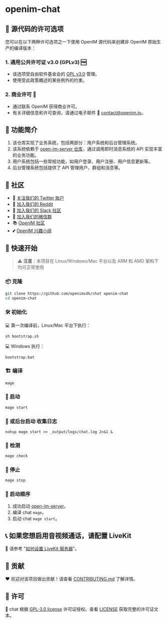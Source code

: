 # openim-chat

## 📄 源代码的许可选项

您可以在以下两种许可选项之一下使用 OpenIM 源代码来创建非 OpenIM 原始生产的编译版本：

### 1. 通用公共许可证 v3.0 (GPLv3) 🆓

+ 该选项受自由软件基金会的 [GPL v3.0](https://www.gnu.org/licenses/gpl-3.0.en.html) 管理。
+ 使用受此政策概述的某些例外的约束。

### 2. 商业许可 💼

+ 通过联系 OpenIM 获得商业许可。
+ 有关详细信息和许可查询，请通过电子邮件 📧 [contact@openim.io](mailto:contact@openim.io)。

## 🧩 功能简介

1. 该仓库实现了业务系统，包括两部分：用户系统和后台管理系统。
2. 该系统依赖于 [open-im-server 仓库](https://github.com/openimsdk/open-im-server)，通过调用即时消息系统的 API 实现丰富的业务功能。
3. 用户系统包括一些常规功能，如用户登录、用户注册、用户信息更新等。
4. 后台管理系统包括提供了 API 管理用户、群组和消息等。

## :busts_in_silhouette: 社区

+ 💬 [关注我们的 Twitter 账户](https://twitter.com/founder_im63606)
+ 👫 [加入我们的 Reddit](https://www.reddit.com/r/OpenIMessaging)
+ 🚀 [加入我们的 Slack 社区](https://join.slack.com/t/openimsdk/shared_invite/zt-22720d66b-o_FvKxMTGXtcnnnHiMqe9Q)
+ :eyes: [加入我们的微信群](https://openim-1253691595.cos.ap-nanjing.myqcloud.com/WechatIMG20.jpeg)
+ 📚 [OpenIM 社区](https://github.com/openimsdk/community)
+ 💕 [OpenIM 兴趣小组](https://github.com/Openim-sigs)

## 🛫 快速开始

> :warning: **注意**：本项目在 Linux/Windows/Mac 平台以及 ARM 和 AMD 架构下均可正常使用

### 📦 克隆

```bash
git clone https://github.com/openimsdk/chat openim-chat
cd openim-chat
```

### 🛠 初始化

:computer: 第一次编译前，Linux/Mac 平台下执行：

```
sh bootstrap.sh
```

:computer: Windows 执行：

```
bootstrap.bat
```

### 🏗 编译

```bash
mage
```

### 🚀 启动

```bash
mage start
```

### :floppy_disk: 或后台启动 收集日志

```
nohup mage start >> _output/logs/chat.log 2>&1 &
```

### :mag_right: 检测

```bash
mage check
```

### 🛑 停止

```bash
mage stop
```

### 🚀 启动顺序

1. 成功启动 [open-im-server](https://github.com/openimsdk/open-im-server)。
2. 编译 chat `mage`。
3. 启动 chat `mage start`。

## 📞 如果您想启用音视频通话，请配置 LiveKit

:link: 请参考 "[如何设置 LiveKit 服务器](./HOW_TO_SETUP_LIVEKIT_SERVER.md)"。

## :handshake: 贡献

:heart: 欢迎对该项目做出贡献！请查看 [CONTRIBUTING.md](./CONTRIBUTING.md) 了解详情。

## 🚨 许可

:scroll: chat 根据 [GPL-3.0 license](https://github.com/openimsdk/chat#GPL-3.0-1-ov-file) 许可证授权。查看 [LICENSE](https://github.com/openimsdk/chat/tree/main/LICENSE) 获取完整的许可证文本。
